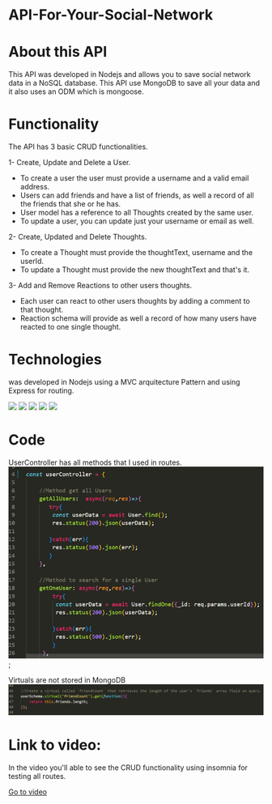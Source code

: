 # API-For-Your-Social-Network


# About this API

This API was developed in Nodejs and allows you to save social network data in a NoSQL database. This API use MongoDB to save all your data and it also uses an ODM which is mongoose.

# Functionality
The API has 3 basic CRUD functionalities.

1- Create, Update and Delete a User.

* To create a user the user must provide a username and a valid email address.
* Users can add friends and have a list of friends, as well a record of all the friends that she or he has.
* User model has a reference to all Thoughts created by the same user.
* To update a user, you can update just your username or email as well. 

2- Create, Updated and Delete Thoughts.
* To create a Thought must provide the thoughtText, username and the userId.
* To update a Thought must provide the new thoughtText and that's it.

3- Add and Remove Reactions to other users thoughts.
* Each user can react to other users thoughts by adding a comment to that thought.
* Reaction schema will provide as well a record of how many users have reacted to one single thought.
    
# Technologies
was developed in Nodejs using a MVC arquitecture Pattern and using Express for routing. 

<div style="display=flex flex-row flex-wrap">
<img src="https://img.shields.io/badge/-JavaScript-F7DF1E?logo=javascript&logoColor=fff">
<img src="https://img.shields.io/badge/-Node.js-339933?logo=node.js&logoColor=fff">
<img src="https://img.shields.io/badge/-MongoDB-47A248?logo=mongodb&logoColor=fff">
<img src="https://img.shields.io/badge/-GitHub-181717?logo=github&logoColor=fff">
<img src="https://img.shields.io/badge/-Git-F05032?logo=git&logoColor=fff">
</div>

# Code 

UserController has all methods that I used in routes.
!["Image showing the userController"](./assets/userController.jpg);

Virtuals are not stored in MongoDB
!["Image of virtual to show the friends count"](./assets/friendCountVirtual.jpg)


# Link to video:
In the video you'll able to see the CRUD functionality using insomnia for testing all routes.
<div><a href="" target="_blank">Go to video</a></div>

